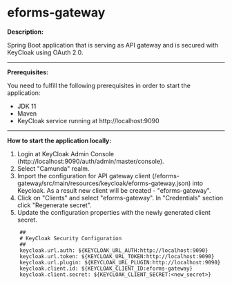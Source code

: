 # eforms-gateway

**Description:**

Spring Boot application that is serving as API gateway and is secured with KeyCloak using OAuth 2.0.

---

**Prerequisites:**

You need to fulfill the following prerequisites in order to start the application:
- JDK 11
- Maven
- KeyCloak service running at http://localhost:9090

---

 **How to start the application locally:**

   1. Login at KeyCloak Admin Console (http://localhost:9090/auth/admin/master/console).
   2. Select "Camunda" realm.
   3. Import the configuration for API gateway client (/eforms-gateway/src/main/resources/keycloak/eforms-gateway.json) into Keycloak. As a result new client will be created - "eforms-gateway".
   4. Click on "Clients" and select "eforms-gateway". In "Credentials" section click "Regenerate secret".
   5. Update the configuration properties with the newly generated client secret.

```
	##
	# KeyCloak Security Configuration
	##
	keycloak.url.auth: ${KEYCLOAK_URL_AUTH:http://localhost:9090}
	keycloak.url.token: ${KEYCLOAK_URL_TOKEN:http://localhost:9090}
	keycloak.url.plugin: ${KEYCLOAK_URL_PLUGIN:http://localhost:9090}
	keycloak.client.id: ${KEYCLOAK_CLIENT_ID:eforms-gateway}
	keycloak.client.secret: ${KEYCLOAK_CLIENT_SECRET:<new_secret>}
```